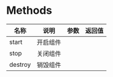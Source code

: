 # Methods

| 名称               | 说明             |参数     | 返回值        |
|-------------------|-------------------------------------|----------|--------------|
| start        | 开启组件 |||
| stop             | 关闭组件 |||
| destroy        | 销毁组件 |||
